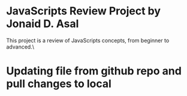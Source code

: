 # JavaScripts Review Project by Jonaid D. Asal
This project is a review of JavaScripts concepts, from beginner to advanced.\

# Updating file from github repo and pull changes to local
